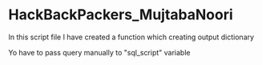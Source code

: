 # HackBackPackers_MujtabaNoori

In this script file I have created a function which creating output dictionary

Yo have to pass query manually to "sql_script" variable
